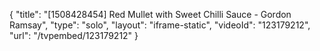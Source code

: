 {
    "title": "[1508428454] Red Mullet with Sweet Chilli Sauce - Gordon Ramsay",
    "type": "solo",
    "layout": "iframe-static",
    "videoId": "123179212",
    "url": "\/tvpembed\/123179212"
}